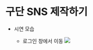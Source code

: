 구단 SNS 제작하기
=================


* 시연 모습

  * 로그인 창에서 이동
    <img src="C:\Users\zzang\Desktop\업로드 gif\로그인에서 이동.gif" width="" height=""></img>
    
